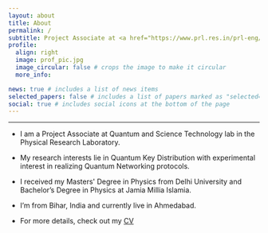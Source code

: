 ```yaml
---
layout: about
title: About
permalink: /
subtitle: Project Associate at <a href="https://www.prl.res.in/prl-eng/">PRL</a>
profile:
  align: right
  image: prof_pic.jpg
  image_circular: false # crops the image to make it circular
  more_info: 

news: true # includes a list of news items
selected_papers: false # includes a list of papers marked as "selected={true}"
social: true # includes social icons at the bottom of the page
---
```


---

* I am a Project Associate at Quantum and Science Technology lab in the Physical Research Laboratory.

* My research interests lie in Quantum Key Distribution with experimental interest in realizing Quantum Networking protocols.

* I received my Masters' Degree in Physics from Delhi University and Bachelor’s Degree in Physics at Jamia Millia Islamia.

* I’m from Bihar, India and currently live in Ahmedabad.

* For more details, check out my [CV](https://ssawarn.github.io/assets/pdf/resume_13_04.pdf)
